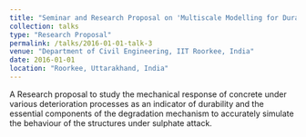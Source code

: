 ```yaml
---
title: "Seminar and Research Proposal on 'Multiscale Modelling for Durability Assessment of Cementitious Materials'"
collection: talks
type: "Research Proposal"
permalink: /talks/2016-01-01-talk-3
venue: "Department of Civil Engineering, IIT Roorkee, India"
date: 2016-01-01
location: "Roorkee, Uttarakhand, India"
---
```


A Research proposal to study the mechanical response of concrete under various deterioration processes as an indicator of durability and the essential components of the degradation mechanism to accurately simulate the behaviour of the structures under sulphate attack.
